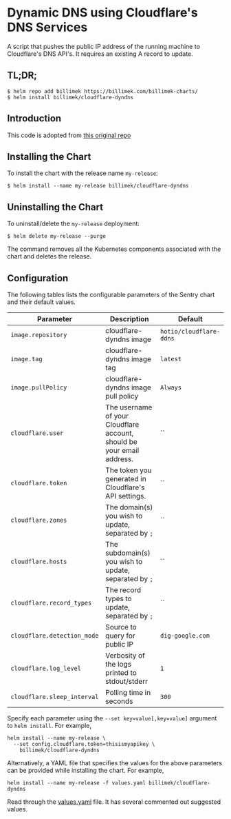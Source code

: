 # Dynamic DNS using Cloudflare's DNS Services

A script that pushes the public IP address of the running machine to Cloudflare's DNS API's. It requires an existing A record to update.

## TL;DR;

```console
$ helm repo add billimek https://billimek.com/billimek-charts/
$ helm install billimek/cloudflare-dyndns
```

## Introduction

This code is adopted from [this original repo](https://github.com/hotio/docker-cloudflare-ddns)

## Installing the Chart

To install the chart with the release name `my-release`:

```console
$ helm install --name my-release billimek/cloudflare-dyndns
```

## Uninstalling the Chart

To uninstall/delete the `my-release` deployment:

```console
$ helm delete my-release --purge
```

The command removes all the Kubernetes components associated with the chart and deletes the release.

## Configuration

The following tables lists the configurable parameters of the Sentry chart and their default values.

| Parameter                            | Description                                  | Default                                                    |
| -------------------------------      | -------------------------------              | ---------------------------------------------------------- |
| `image.repository`                   | cloudflare-dyndns image                            | `hotio/cloudflare-ddns`                        |
| `image.tag`                          | cloudflare-dyndns image tag                        | `latest`                                           |
| `image.pullPolicy`                   | cloudflare-dyndns image pull policy                | `Always`                                           |
| `cloudflare.user`                | The username of your Cloudflare account, should be your email address. | ``                                               |
| `cloudflare.token`                | The token you generated in Cloudflare's API settings. | ``                                               |
| `cloudflare.zones`               | The domain(s) you wish to update, separated by `;` | ``                          |
| `cloudflare.hosts`                 | The subdomain(s) you wish to update, separated by `;` | ``             |
| `cloudflare.record_types`                 | The record types to update, separated by `;` | ``             |
| `cloudflare.detection_mode`                 | Source to query for public IP | `dig-google.com`             |
| `cloudflare.log_level`                 | Verbosity of the logs printed to stdout/stderr | `1`             |
| `cloudflare.sleep_interval`       |  Polling time in seconds                             | `300`                                              |


Specify each parameter using the `--set key=value[,key=value]` argument to `helm install`. For example,

```console
helm install --name my-release \
  --set config.cloudflare.token=thisismyapikey \
    billimek/cloudflare-dyndns
```

Alternatively, a YAML file that specifies the values for the above parameters can be provided while installing the chart. For example,

```console
helm install --name my-release -f values.yaml billimek/cloudflare-dyndns
```

Read through the [values.yaml](https://github.com/billimek/billimek-charts/blob/master/charts/cloudflare-dyndns/values.yaml) file. It has several commented out suggested values.
